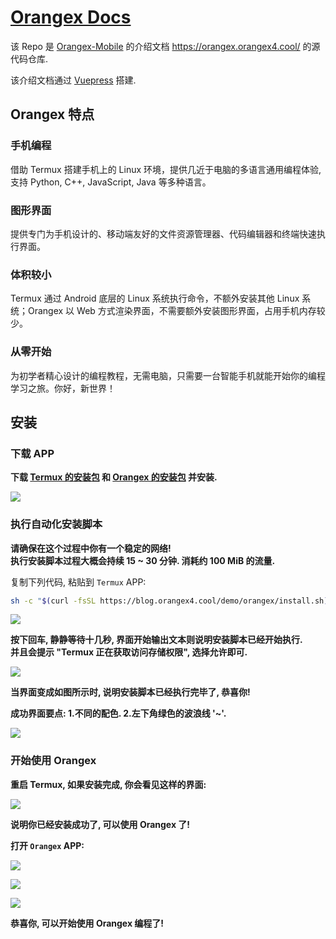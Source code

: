 # [Orangex Docs](https://orangex.orangex4.cool/)

该 Repo 是 [Orangex-Mobile](https://github.com/OrangeX4/Orangex-Mobile) 的介绍文档 https://orangex.orangex4.cool/ 的源代码仓库.

该介绍文档通过 [Vuepress](https://github.com/vuejs/vuepress) 搭建.

## Orangex 特点

### 手机编程

借助 Termux 搭建手机上的 Linux 环境，提供几近于电脑的多语言通用编程体验, 支持 Python, C++, JavaScript, Java 等多种语言。

### 图形界面

提供专门为手机设计的、移动端友好的文件资源管理器、代码编辑器和终端快速执行界面。

### 体积较小

Termux 通过 Android 底层的 Linux 系统执行命令，不额外安装其他 Linux 系统；Orangex 以 Web 方式渲染界面，不需要额外安装图形界面，占用手机内存较少。

### 从零开始

为初学者精心设计的编程教程，无需电脑，只需要一台智能手机就能开始你的编程学习之旅。你好，新世界！

## 安装

### 下载 APP

**下载 [Termux 的安装包](https://box.nju.edu.cn/f/0065095f93504ba5831c/?dl=1) 和 [Orangex 的安装包](https://box.nju.edu.cn/f/340effcc1ddb4419be93/?dl=1) 并安装.**

![](https://p.pstatp.com/origin/138660001fd41ced655eb)

### 执行自动化安装脚本


**请确保在这个过程中你有一个稳定的网络!**  
**执行安装脚本过程大概会持续 15 ~ 30 分钟. 消耗约 100 MiB 的流量.**  

复制下列代码, 粘贴到 `Termux` APP:

```sh
sh -c "$(curl -fsSL https://blog.orangex4.cool/demo/orangex/install.sh)"
```

![](https://p.pstatp.com/origin/137460001e3cc839196ee)


**按下回车, 静静等待十几秒, 界面开始输出文本则说明安装脚本已经开始执行.**  
**并且会提示 "Termux 正在获取访问存储权限", 选择允许即可.**


![](https://p.pstatp.com/origin/13896000227d13b372c95)


**当界面变成如图所示时, 说明安装脚本已经执行完毕了, 恭喜你!**

**成功界面要点: 1.不同的配色. 2.左下角绿色的波浪线 '~'.**

![](https://p.pstatp.com/origin/137a80002b37a51c84df5)


### 开始使用 Orangex

**重启 Termux, 如果安装完成, 你会看见这样的界面:**

![](https://p.pstatp.com/origin/1383a0001ff5041be632e)

**说明你已经安装成功了, 可以使用 Orangex 了!**

**打开 `Orangex` APP:**

![](https://p.pstatp.com/origin/137ae00035592c6b1cfd9)

![](https://p.pstatp.com/origin/138450001d52bb2b7662d)

![](https://p.pstatp.com/origin/1389a0001253a2a1b9f98)

**恭喜你, 可以开始使用 Orangex 编程了!**
